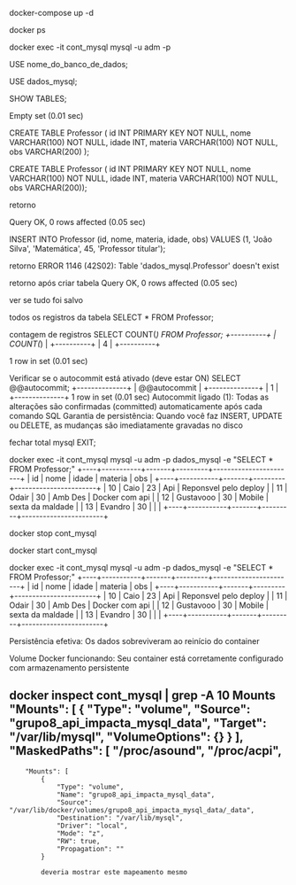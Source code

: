 docker-compose up -d

docker ps

docker exec -it cont_mysql mysql -u adm -p

USE nome_do_banco_de_dados;

USE dados_mysql;

SHOW TABLES;

Empty set (0.01 sec)

CREATE TABLE Professor (
    id INT PRIMARY KEY NOT NULL,
    nome VARCHAR(100) NOT NULL,
    idade INT,
    materia VARCHAR(100) NOT NULL,
    obs VARCHAR(200)
);

CREATE TABLE Professor (    id INT PRIMARY KEY NOT NULL,    nome VARCHAR(100) NOT NULL,    idade INT,    materia VARCHAR(100) NOT NULL,    obs VARCHAR(200));

retorno

Query OK, 0 rows affected (0.05 sec)


INSERT INTO Professor (id, nome, materia, idade, obs) 
VALUES (1, 'João Silva', 'Matemática', 45, 'Professor titular');

retorno
ERROR 1146 (42S02): Table 'dados_mysql.Professor' doesn't exist

retorno após criar tabela
Query OK, 0 rows affected (0.05 sec)

ver se tudo foi salvo

todos os registros da tabela
SELECT * FROM Professor;

contagem de registros
SELECT COUNT(*) FROM Professor;
+----------+
| COUNT(*) |
+----------+
|        4 |
+----------+

1 row in set (0.01 sec)


Verificar se o autocommit está ativado (deve estar ON)
SELECT @@autocommit;
+--------------+
| @@autocommit |
+--------------+
|            1 |
+--------------+
1 row in set (0.01 sec)
Autocommit ligado (1): Todas as alterações são confirmadas (committed) automaticamente após cada comando SQL
Garantia de persistência: Quando você faz INSERT, UPDATE ou DELETE, as mudanças são imediatamente gravadas no disco

fechar total mysql
EXIT;

docker exec -it cont_mysql mysql -u adm -p dados_mysql -e 
"SELECT * FROM Professor;"
+----+-----------+-------+---------+-----------------------+
| id | nome      | idade | materia | obs                   |
+----+-----------+-------+---------+-----------------------+
| 10 | Caio      |    23 | Api     | Reponsvel pelo deploy |
| 11 | Odair     |    30 | Amb Des | Docker com api        |
| 12 | Gustavooo |    30 | Mobile  | sexta da maldade      |
| 13 | Evandro   |    30 |         |                       |
+----+-----------+-------+---------+-----------------------+

docker stop cont_mysql

docker start cont_mysql

docker exec -it cont_mysql mysql -u adm -p dados_mysql -e 
"SELECT * FROM Professor;"
+----+-----------+-------+---------+-----------------------+
| id | nome      | idade | materia | obs                   |
+----+-----------+-------+---------+-----------------------+
| 10 | Caio      |    23 | Api     | Reponsvel pelo deploy |
| 11 | Odair     |    30 | Amb Des | Docker com api        |
| 12 | Gustavooo |    30 | Mobile  | sexta da maldade      |
| 13 | Evandro   |    30 |         |                       |
+----+-----------+-------+---------+-----------------------+

Persistência efetiva: Os dados sobreviveram ao reinício do container

Volume Docker funcionando: Seu container está corretamente configurado com armazenamento persistente

docker inspect cont_mysql | grep -A 10 Mounts
            "Mounts": [
                {
                    "Type": "volume",
                    "Source": "grupo8_api_impacta_mysql_data",
                    "Target": "/var/lib/mysql",
                    "VolumeOptions": {}
                }
            ],
            "MaskedPaths": [
                "/proc/asound",
                "/proc/acpi",
--
        "Mounts": [
            {
                "Type": "volume",
                "Name": "grupo8_api_impacta_mysql_data",
                "Source": "/var/lib/docker/volumes/grupo8_api_impacta_mysql_data/_data",
                "Destination": "/var/lib/mysql",
                "Driver": "local",
                "Mode": "z",
                "RW": true,
                "Propagation": ""
            }

            deveria mostrar este mapeamento mesmo